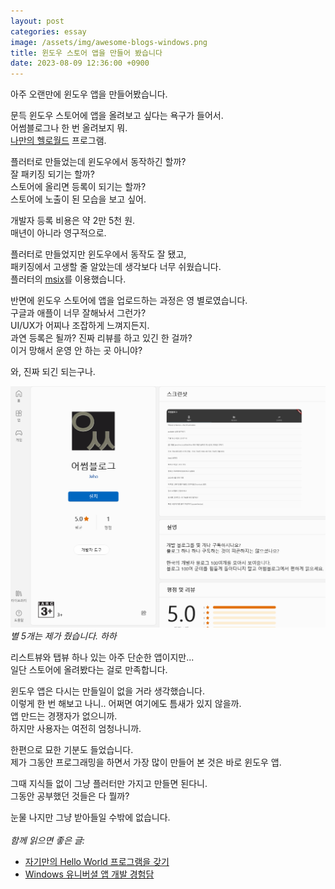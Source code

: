 ```yaml
---
layout: post
categories: essay
image: /assets/img/awesome-blogs-windows.png
title: 윈도우 스토어 앱을 만들어 봤습니다
date: 2023-08-09 12:36:00 +0900
---
```


아주 오랜만에 윈도우 앱을 만들어봤습니다.  

문득 윈도우 스토어에 앱을 올려보고 싶다는 욕구가 들어서.  
어썸블로그나 한 번 올려보지 뭐.  
[나만의 헬로월드](/essay/2022/02/07/awesome-blogs-flutter.html) 프로그램.

플러터로 만들었는데 윈도우에서 동작하긴 할까?  
잘 패키징 되기는 할까?  
스토어에 올리면 등록이 되기는 할까?  
스토어에 노출이 된 모습을 보고 싶어.

개발자 등록 비용은 약 2만 5천 원.  
매년이 아니라 영구적으로.

플러터로 만들었지만 윈도우에서 동작도 잘 됐고,  
패키징에서 고생할 줄 알았는데 생각보다 너무 쉬웠습니다.  
플러터의 [msix](https://pub.dev/packages/msix)를 이용했습니다.

반면에 윈도우 스토어에 앱을 업로드하는 과정은 영 별로였습니다.  
구글과 애플이 너무 잘해놔서 그런가?  
UI/UX가 어찌나 조잡하게 느껴지든지.  
과연 등록은 될까? 진짜 리뷰를 하고 있긴 한 걸까?  
이거 망해서 운영 안 하는 곳 아니야?

와, 진짜 되긴 되는구나.

![윈도우 스토어에 올라간 어썸블로그 앱](/assets/img/awesome-blogs-windows.png)  
*별 5개는 제가 줬습니다. 하하*

리스트뷰와 탭뷰 하나 있는 아주 단순한 앱이지만...  
일단 스토어에 올려봤다는 걸로 만족합니다.

윈도우 앱은 다시는 만들일이 없을 거라 생각했습니다.  
이렇게 한 번 해보고 나니.. 어쩌면 여기에도 틈새가 있지 않을까.  
앱 만드는 경쟁자가 없으니까.  
하지만 사용자는 여전히 엄청나니까.

한편으로 묘한 기분도 들었습니다.  
제가 그동안 프로그래밍을 하면서 가장 많이 만들어 본 것은 바로 윈도우 앱.

그때 지식들 없이 그냥 플러터만 가지고 만들면 된다니.  
그동안 공부했던 것들은 다 뭘까?

눈물 나지만 그냥 받아들일 수밖에 없습니다.
<br>
<br>
*함께 읽으면 좋은 글:*
* [자기만의 Hello World 프로그램을 갖기](/essay/2022/02/07/awesome-blogs-flutter.html)
* [Windows 유니버셜 앱 개발 경험담](/essay/2014/12/05/windows-runtime.html)
